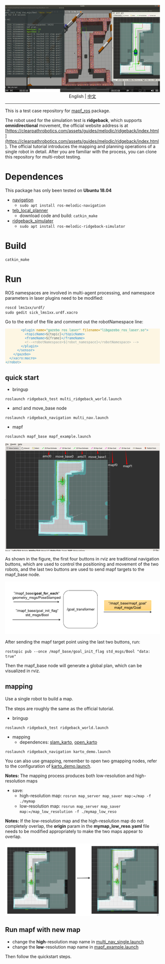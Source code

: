 <div align='center'>
  <img src='./doc/logo.png'/>
</div>

<div align='center'>
  English | <a href='./README.zh-CN.md'>中文</a>
</div>

---

This is a test case repository for [mapf_ros](https://github.com/speedzjy/mapf_ros) package.

The robot used for the simulation test is **ridgeback**, which supports **omnidirectional** movement, the official website address is at [https://clearpathrobotics.com/assets/guides/melodic/ridgeback/index.html](https://clearpathrobotics.com/assets/guides/melodic/ridgeback/index.html). The official tutorial introduces the mapping and planning operations of a single robot in detail. After you are familiar with the process, you can clone this repository for multi-robot testing.


# Dependences
This package has only been tested on **Ubuntu 18.04**

- [navigation](https://github.com/ros-planning/navigation)
  - ```sudo apt install ros-melodic-navigation```
- [teb_local_planner](https://github.com/rst-tu-dortmund/teb_local_planner)
  - download code and build: ```catkin_make```
- [ridgeback_simulater](https://github.com/ridgeback/ridgeback_simulator)
  - ```sudo apt install ros-melodic-ridgeback-simulator```

# Build
```
catkin_make
```

# Run

ROS namespaces are involved in multi-agent processing, and namespace parameters in laser plugins need to be modified:

```
roscd lms1xx/urdf/
sudo gedit sick_lms1xx.urdf.xacro
```

Go to the end of the file and comment out the robotNamespace line:

<div align='center'>
  <img src='./doc/laser_plugin.png'/>
</div>

## quick start
- bringup
```
roslaunch ridgeback_test multi_ridgeback_world.launch
```
- amcl and move_base node
```
roslaunch ridgeback_navigation multi_nav.launch
```
- mapf
```
roslaunch mapf_base mapf_example.launch
```

<div align='center'>
  <img src='./doc/quickstart.png'/>
</div>

As shown in the figure, the first four buttons in rviz are traditional navigation buttons, which are used to control the positioning and movement of the two robots, and the last two buttons are used to send mapf targets to the mapf_base node.

<div align='center'>
  <img src='./doc/goal_transformer.png'/>
</div>

After sending the mapf target point using the last two buttons, run:
```
rostopic pub --once /mapf_base/goal_init_flag std_msgs/Bool "data: true"
```
Then the mapf_base node will generate a global plan, which can be visualized in rviz.

## mapping

Use a single robot to build a map.　

The steps are roughly the same as the official tutorial.

- bringup
```
roslaunch ridgeback_test ridgeback_world.launch
```
- mapping
  - dependences: [slam_karto](https://github.com/ros-perception/slam_karto), [open_karto](https://github.com/ros-perception/open_karto)
```
roslaunch ridgeback_navigation karto_demo.launch
``` 
You can also use gmapping, remember to open two gmapping nodes, refer to the configuration of [karto_demo.launch](https://github.com/speedzjy/ridgeback_mapf/blob/main/ridgeback_navigation/launch/karto_demo.launch).

**Notes:** The mapping process produces both low-resolution and high-resolution maps

- save:
  - high-resolution map: ```rosrun map_server map_saver map:=/map -f ./mymap```
  - low-resolution map: ```rosrun map_server map_saver map:=/map_low_resolution -f ./mymap_low_reso```

**Notes:**
If the low-resolution map and the high-resolution map do not completely overlap, the **origin** param in the **mymap_low_reso.yaml** file needs to be modified appropriately to make the two maps appear to overlap.

<div align='center'>
  <img src='./doc/map_tune.png'/>
</div>

## Run mapf with new map
- change the **high**-resolution map name in [multi_nav_single.launch](https://github.com/speedzjy/ridgeback_mapf/blob/main/ridgeback_navigation/multi_launch/multi_nav_single.launch)
- change the **low**-resolution map name in [mapf_example.launch](https://github.com/speedzjy/mapf_ros/blob/main/mapf_base/launch/mapf_example.launch)

Then follow the quickstart steps.